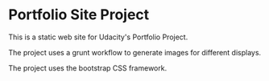 # Portfolio Site Project

This is a static web site for Udacity's Portfolio Project.

The project uses a grunt workflow to generate images for different displays.

The project uses the bootstrap CSS framework.